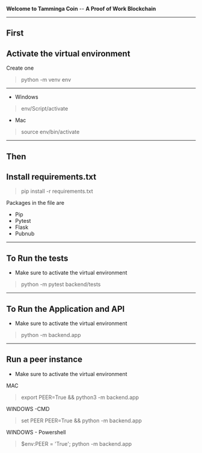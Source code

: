 **Welcome to Tamminga Coin** --
**A Proof of Work Blockchain**

----
First
----
**Activate the virtual environment**
----
Create one

>python -m venv env

----
- Windows
> env/Script/activate

- Mac
> source env/bin/activate

----
Then
----
**Install requirements.txt**
----
> pip install -r requirements.txt

Packages in the file are
- Pip
- Pytest
- Flask
- Pubnub

----
**To Run the tests**
----

- Make sure to activate the virtual environment

>python -m pytest backend/tests

----
**To Run the Application and API**
----

- Make sure to activate the virtual environment

>python -m backend.app

----
**Run a peer instance**
----
- Make sure to activate the virtual environment

MAC
>export PEER=True && python3 -m backend.app

WINDOWS -CMD
>set PEER PEER=True && python -m backend.app

WINDOWS - Powershell
>$env:PEER = 'True'; python -m backend.app


